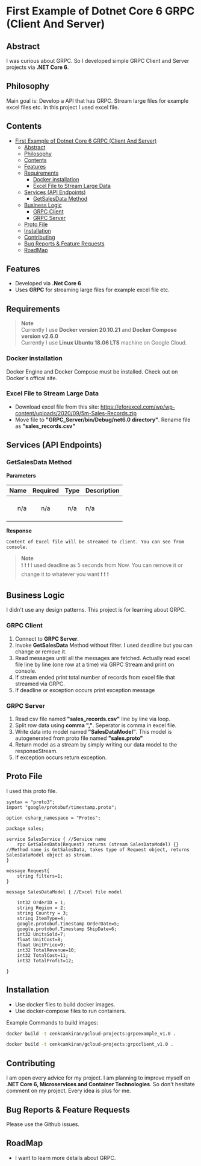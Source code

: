# First Example of Dotnet Core 6 GRPC (Client And Server)

## Abstract

I was curious about GRPC. So I developed simple GRPC Client and Server projects via **.NET Core 6**.

## Philosophy

Main goal is: Develop a API that has GRPC. Stream large files for example excel files etc. In this project I used excel file.

## Contents

- [First Example of Dotnet Core 6 GRPC (Client And Server)](#first-example-of-dotnet-core-6-grpc-client-and-server)
  - [Abstract](#abstract)
  - [Philosophy](#philosophy)
  - [Contents](#contents)
  - [Features](#features)
  - [Requirements](#requirements)
    - [Docker installation](#docker-installation)
    - [Excel File to Stream Large Data](#excel-file-to-stream-large-data)
  - [Services (API Endpoints)](#services-api-endpoints)
    - [GetSalesData Method](#getsalesdata-method)
  - [Business Logic](#business-logic)
    - [GRPC Client](#grpc-client)
    - [GRPC Server](#grpc-server)
  - [Proto File](#proto-file)
  - [Installation](#installation)
  - [Contributing](#contributing)
  - [Bug Reports \& Feature Requests](#bug-reports--feature-requests)
  - [RoadMap](#roadmap)

## Features

- Developed via **.Net Core 6**
- Uses **GRPC** for streaming large files for example excel file etc.

## Requirements

> **Note** <br />
> Currently I use **Docker version 20.10.21** and **Docker Compose version v2.6.0** <br />
> Currently I use **Linux Ubuntu 18.06 LTS** machine on Google Cloud. <br />

### Docker installation

Docker Engine and Docker Compose must be installed. Check out on Docker's offical site.

### Excel File to Stream Large Data

- Download excel file from this site: <https://eforexcel.com/wp/wp-content/uploads/2020/09/5m-Sales-Records.zip>
- Move file to **"GRPC_Server/bin/Debug/net6.0 directory"**. Rename file as **"sales_records.csv"**

## Services (API Endpoints)

### GetSalesData Method

**Parameters**

|          Name | Required |  Type   | Description                                                                                                                                                           |
| -------------:|:--------:|:-------:| --------------------------------------------------------------------------------------------------------------------------------------------------------------------- |
|     n/a | n/a | n/a | <br/> n/a <br/><br/>                                                                     |

**Response**

```
Content of Excel file will be streamed to client. You can see from console.
```

> **Note** <br />
> :exclamation: :exclamation: :exclamation: I used deadline as 5 seconds from Now. You can remove it or change it to whatever you want :exclamation: :exclamation: :exclamation: <br />

## Business Logic

I didn't use any design patterns. This project is for learning about GRPC.

### GRPC Client

1. Connect to **GRPC Server**.
2. Invoke **GetSalesData** Method without filter. I used deadline but you can change or remove it.
3. Read messages until all the messages are fetched. Actually read excel file line by line (one row at a time) via GRPC Stream and print on console.
4. If stream ended print total number of records from excel file that streamed via GRPC.
5. If deadline or exception occurs print exception message

### GRPC Server

1. Read csv file named **"sales_records.csv"** line by line via loop.
2. Split row data using **comma ","**. Seperator is comma in excel file.
3. Write data into model named **"SalesDataModel"**. This model is autogenerated from proto file named **"sales.proto"**
4. Return model as a stream by simply writing our data model to the responseStream.
5. If exception occurs return exception.

## Proto File

I used this proto file.

```
syntax = "proto3";
import "google/protobuf/timestamp.proto";

option csharp_namespace = "Protos";

package sales;

service SalesService { //Service name
    rpc GetSalesData(Request) returns (stream SalesDataModel) {} //Method name is GetSalesData, takes type of Request object, returns SalesDataModel object as stream.  
}

message Request{
    string filters=1;
}

message SalesDataModel { //Excel file model

    int32 OrderID = 1;
    string Region = 2;
    string Country = 3;
    string ItemType=4;
    google.protobuf.Timestamp OrderDate=5;
    google.protobuf.Timestamp ShipDate=6;
    int32 UnitsSold=7;
    float UnitCost=8;
    float UnitPrice=9;
    int32 TotalRevenue=10;
    int32 TotalCost=11;
    int32 TotalProfit=12;

}

```

## Installation

- Use docker files to build docker images.
- Use docker-compose files to run containers.

Example Commands to build images:

```bash
docker build -t cenkcamkiran/gcloud-projects:grpcexample_v1.0 .

docker build -t cenkcamkiran/gcloud-projects:grpcclient_v1.0 .

```

## Contributing

I am open every advice for my project. I am planning to improve myself on **.NET Core 6, Microservices and Container Technologies**. So don't hesitate comment on my project. Every idea is plus for me.

## Bug Reports & Feature Requests

Please use the Github issues.

## RoadMap

- I want to learn more details about GRPC.
